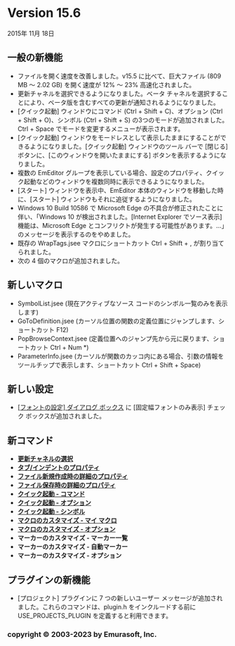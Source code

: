 # Version 15.6

2015年 11月 18日

## 一般の新機能

- ファイルを開く速度を改善しました。v15.5 に比べて、巨大ファイル (809 MB ～ 2.02 GB) を開く速度が 12% ～ 23% 高速化されました。
- 更新チャネルを選択できるようになりました。ベータ チャネルを選択することにより、ベータ版を含むすべての更新が通知されるようになりました。
- \[クイック起動\] ウィンドウにコマンド (Ctrl + Shift + C)、オプション (Ctrl + Shift + O)、シンボル (Ctrl + Shift + S) の3つのモードが追加されました。Ctrl + Space でモードを変更するメニューが表示されます。
- \[クイック起動\] ウィンドウをモードレスとして表示したままにすることができるようになりました。\[クイック起動\] ウィンドウのツール バーで \[閉じる\] ボタンに、\[このウィンドウを開いたままにする\] ボタンを表示するようになりました。
- 複数の EmEditor グループを表示している場合、設定のプロパティ、クイック起動などのウィンドウを複数同時に表示できるようになりました。
- \[スタート\] ウィンドウを表示中、EmEditor 本体のウィンドウを移動した時に、\[スタート\] ウィンドウもそれに追従するようになりました。
- Windows 10 Build 10586 で Microsoft Edge の不具合が修正されたことに伴い、「Windows 10 が検出されました。\[Internet Explorer でソース表示\] 機能は、Microsoft Edge とコンフリクトが発生する可能性があります。...」のメッセージを表示するのをやめました。
- 既存の WrapTags.jsee マクロにショートカット Ctrl + Shift + , が割り当てられました。
- 次の 4 個のマクロが追加されました。

## 新しいマクロ

- SymbolList.jsee (現在アクティブなソース コードのシンボル一覧のみを表示します)
- GoToDefinition.jsee (カーソル位置の関数の定義位置にジャンプします、ショートカット F12)
- PopBrowseContext.jsee (定義位置へのジャンプ先から元に戻ります、ショートカット Ctrl + Num \*)
- ParameterInfo.jsee (カーソルが関数のカッコ内にある場合、引数の情報をツールチップで表示します、ショートカット Ctrl + Shift + Space)

## 新しい設定

- [\[フォントの設定\] ダイアログ ボックス](../dlg/properties/font/index) に \[固定幅フォントのみ表示\] チェック ボックスが追加されました。

## 新コマンド

- **[更新チャネルの選択](../cmd/help/update_channel)**
- **[タブ/インデントのプロパティ](../cmd/tools/property_indent)**
- **[ファイル新規作成時の詳細のプロパティ](../cmd/tools/property_file_new)**
- **[ファイル保存時の詳細のプロパティ](../cmd/tools/property_file_save)**
- **[クイック起動 \- コマンド](../cmd/tools/ql_commands)**
- **[クイック起動 \- オプション](../cmd/tools/ql_options)**
- **[クイック起動 \- シンボル](../cmd/search/ql_symbols)**
- **[マクロのカスタマイズ \- マイ マクロ](../cmd/macros/customize_macro_my_macros)**
- **[マクロのカスタマイズ \- オプション](../cmd/macros/customize_macro_options)**
- **マーカーのカスタマイズ \- マーカー一覧**
- **マーカーのカスタマイズ \- 自動マーカー**
- **マーカーのカスタマイズ \- オプション**

## プラグインの新機能

- \[プロジェクト\] プラグインに 7 つの新しいユーザー メッセージが追加されました。これらのコマンドは、plugin.h をインクルードする前に USE\_PROJECTS\_PLUGIN を定義すると利用できます。

### copyright © 2003-2023 by Emurasoft, Inc.
